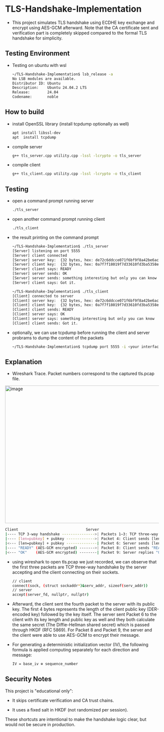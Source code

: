 # TLS-Handshake-Implementation
* This project simulates TLS handshake using ECDHE key exchange and encrypt using AES-GCM afterward. Note that the CA certificate sent and verification part is completely skipped compared to the formal TLS handshake for simplicity. 

<h2> Testing Environment </h2>

* Testing on ubuntu with wsl
  ```sh
  ~/TLS-Handshake-Implementation$ lsb_release -a
  No LSB modules are available.
  Distributor ID: Ubuntu
  Description:    Ubuntu 24.04.2 LTS
  Release:        24.04
  Codename:       noble
  ```

<h2> How to build</h2>

* install OpenSSL library (install tcpdump optionally as well)
  ```sh
  apt install libssl-dev
  apt  install tcpdump
  ```
* compile server
  ```sh
  g++ tls_server.cpp utility.cpp -lssl -lcrypto -o tls_server
  ```
* compile client
  ```sh
  g++ tls_client.cpp utility.cpp -lssl -lcrypto -o tls_client
  ```

<h2> Testing </h2>

* open a command prompt running server
  ```sh
  ./tls_server
  ```

* open another command prompt running client
  ```sh
  ./tls_client
  ```
* the result printing on the command prompt
  ```sh
  ~/TLS-Handshake-Implementation$ ./tls_server
  [Server] listening on port 5555
  [Server] client connected
  [Server] server key:  {32 bytes, hex: de72c6ddcce071f6bf9f8a42be6ac18789216598fa3dafc2ffb00ac0a2e65f32}
  [Server] client key:  {32 bytes, hex: 0a7f7f18019f7d33610fd3ba5358e5acbcf3f41cac171c7b3058d2441c47e2c2}
  [Server] client says: READY
  [Server] server sends: OK
  [Server] server sends: something interesting but only you can know
  [Server] client says: Got it.
  ```
  ```sh
  ~/TLS-Handshake-Implementation$ ./tls_client
  [Client] connected to server
  [Client] server key:  {32 bytes, hex: de72c6ddcce071f6bf9f8a42be6ac18789216598fa3dafc2ffb00ac0a2e65f32}
  [Client] client key:  {32 bytes, hex: 0a7f7f18019f7d33610fd3ba5358e5acbcf3f41cac171c7b3058d2441c47e2c2}
  [Client] client sends: READY
  [Client] server says: OK
  [Client] server says: something interesting but only you can know
  [Client] client sends: Got it.
  ```
* optionally, we can use tcpdump before running the client and server probrams to dump the content of the packets
  ```sh
  ~/TLS-Handshake-Implementation$ tcpdump port 5555 -i <your interface name> -w tls.pcap
  ```
<h2> Explanation </h2>

* Wireshark Trace. Packet numbers correspond to the captured tls.pcap file.

<img width="2542" height="451" alt="image" src="https://github.com/user-attachments/assets/cfe7643f-fb95-4fc2-a6a6-4beb6ff0ca89" />

  ```sh
  Client                               Server
  |---- TCP 3-way handshake --------------->| Packets 1–3: TCP three-way handshake
  |---- [len=pubkey] + pubkey ------------->| Packet 4: Client sends [length + public key]
  |<--- [len=pubkey] + pubkey --------------| Packet 6: Server sends [length + public key]
  |---- "READY" (AES-GCM encrypted) ------->| Packet 8: Client sends "READY" encrypted with AES-GCM
  |<--- "OK"    (AES-GCM encrypted) --------| Packet 9: Server replies "OK" encrypted with AES-GCM
  ```

* using wireshark to open tls.pcap we just recorded, we can observe that the first three packets are TCP three-way handshake by the server accepting and the client connecting on their sockets.

  ```sh
  // client 
  connect(sock, (struct sockaddr*)&serv_addr, sizeof(serv_addr))
  // server
  accept(server_fd, nullptr, nullptr)
  ```

* Afterward, the client sent the fourth packet to the server with its public key. The first 4 bytes represents the length of the client public key (DER-encoded key) followed by the key itself. The server sent Packet 6 to the client with its key length and public key as well and they both calculate the same secret (The Diffie-Hellman shared secret) which is passed through HKDF (RFC 5869). For Packet 8 and Packet 9, the server and the client were able to use AES-GCM to encrypt their message.

* For generating a deterministic initialization vector (IV), the following formula is applied computing separately for each direction and message:
  ```sh
  IV = base_iv ⊕ sequence_number
  ```

<h2> Security Notes</h2>
This project is "educational only":

* It skips certificate verification and CA trust chains.

* It uses a fixed salt in HKDF (not randomized per session).

These shortcuts are intentional to make the handshake logic clear, but would not be secure in production.
